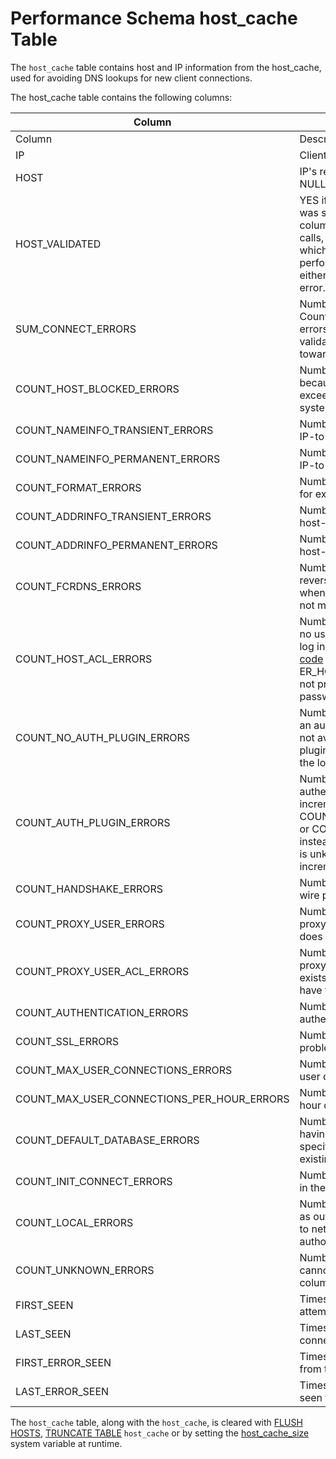 
# Performance Schema host_cache Table

The `host_cache` table contains host and IP information from the host_cache, used for avoiding DNS lookups for new client connections.


The host_cache table contains the following columns:



| Column | Description |
| --- | --- |
| Column | Description |
| IP | Client IP address. |
| HOST | IP's resolved DNS host name, or NULL if unknown. |
| HOST_VALIDATED | YES if the IP-to-host DNS lookup was successful, and the HOST column can be used to avoid DNS calls, or NO if unsuccessful, in which case DNS lookup is performed for each connect until either successful or a permanent error. |
| SUM_CONNECT_ERRORS | Number of connection errors. Counts only protocol handshake errors for hosts that passed validation. These errors count towards [max_connect_errors](../../../../../../../server-usage/replication-cluster-multi-master/optimization-and-tuning/system-variables/server-system-variables.md#max_connect_errors). |
| COUNT_HOST_BLOCKED_ERRORS | Number of blocked connections because SUM_CONNECT_ERRORS exceeded the [max_connect_errors](../../../../../../../server-usage/replication-cluster-multi-master/optimization-and-tuning/system-variables/server-system-variables.md#max_connect_errors) system variable. |
| COUNT_NAMEINFO_TRANSIENT_ERRORS | Number of transient errors during IP-to-host DNS lookups. |
| COUNT_NAMEINFO_PERMANENT_ERRORS | Number of permanent errors during IP-to-host DNS lookups. |
| COUNT_FORMAT_ERRORS | Number of host name format errors, for example a numeric host column. |
| COUNT_ADDRINFO_TRANSIENT_ERRORS | Number of transient errors during host-to-IP reverse DNS lookups. |
| COUNT_ADDRINFO_PERMANENT_ERRORS | Number of permanent errors during host-to-IP reverse DNS lookups. |
| COUNT_FCRDNS_ERRORS | Number of forward-confirmed reverse DNS errors, which occur when IP-to-host DNS lookup does not match the originating IP address. |
| COUNT_HOST_ACL_ERRORS | Number of errors occurring because no user from the host is permitted to log in. These attempts return [error code](../../../../../../mariadb-internals/using-mariadb-with-your-programs-api/error-codes/mariadb-error-code-reference.md) 1130 ER_HOST_NOT_PRIVILEGED and do not proceed to username and password authentication. |
| COUNT_NO_AUTH_PLUGIN_ERRORS | Number of errors due to requesting an authentication plugin that was not available. This can be due to the plugin never having been loaded, or the load attempt failing. |
| COUNT_AUTH_PLUGIN_ERRORS | Number of errors reported by an authentication plugin. Plugins can increment COUNT_AUTHENTICATION_ERRORS or COUNT_HANDSHAKE_ERRORS instead, but, if specified or the error is unknown, this column is incremented. |
| COUNT_HANDSHAKE_ERRORS | Number of errors detected at the wire protocol level. |
| COUNT_PROXY_USER_ERRORS | Number of errors detected when a proxy user is proxied to a user that does not exist. |
| COUNT_PROXY_USER_ACL_ERRORS | Number of errors detected when a proxy user is proxied to a user that exists, but the proxy user doesn't have the PROXY privilege. |
| COUNT_AUTHENTICATION_ERRORS | Number of errors where authentication failed. |
| COUNT_SSL_ERRORS | Number of errors due to TLS problems. |
| COUNT_MAX_USER_CONNECTIONS_ERRORS | Number of errors due to the per-user quota being exceeded. |
| COUNT_MAX_USER_CONNECTIONS_PER_HOUR_ERRORS | Number of errors due to the per-hour quota being exceeded. |
| COUNT_DEFAULT_DATABASE_ERRORS | Number of errors due to the user not having permission to access the specified default database, or it not existing. |
| COUNT_INIT_CONNECT_ERRORS | Number of errors due to statements in the [init_connect](../../../../../../../server-usage/replication-cluster-multi-master/optimization-and-tuning/system-variables/server-system-variables.md#init_connect) system variable. |
| COUNT_LOCAL_ERRORS | Number of local server errors, such as out-of-memory errors, unrelated to network, authentication, or authorization. |
| COUNT_UNKNOWN_ERRORS | Number of unknown errors that cannot be allocated to another column. |
| FIRST_SEEN | Timestamp of the first connection attempt by the IP. |
| LAST_SEEN | Timestamp of the most recent connection attempt by the IP. |
| FIRST_ERROR_SEEN | Timestamp of the first error seen from the IP. |
| LAST_ERROR_SEEN | Timestamp of the most recent error seen from the IP. |



The `host_cache` table, along with the `host_cache`, is cleared with [FLUSH HOSTS](../../../flush-commands/flush.md), [TRUNCATE TABLE](../../../../table-statements/truncate-table.md) `host_cache` or by setting the [host_cache_size](../../../../../../../server-usage/replication-cluster-multi-master/optimization-and-tuning/system-variables/server-system-variables.md#host_cache_size) system variable at runtime.

